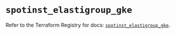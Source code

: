 # `spotinst_elastigroup_gke`

Refer to the Terraform Registry for docs: [`spotinst_elastigroup_gke`](https://registry.terraform.io/providers/spotinst/spotinst/1.171.2/docs/resources/elastigroup_gke).
